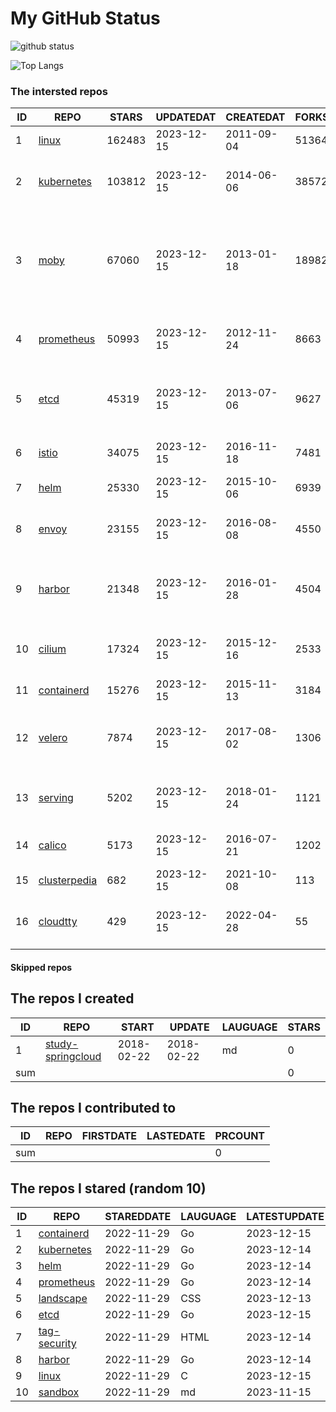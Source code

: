 # My GitHub Status

<img src="https://github-readme-stats-1.yihong0618.vercel.app/api?username=daoqingniu&show_icons=true&&&hide_title=true&count_private=true" alt="github status" />

![Top Langs](https://github-readme-stats-1.yihong0618.vercel.app/api/top-langs/?username=daoqingniu&layout=compact)

<!--START_SECTION:github_repos-->
### The intersted repos
| ID |                              REPO                               | STARS  | UPDATEDAT  | CREATEDAT  | FORKSCOUNT |                                                DESCRIPTIONS                                                |
|----|-----------------------------------------------------------------|--------|------------|------------|------------|------------------------------------------------------------------------------------------------------------|
|  1 | [linux](https://github.com/torvalds/linux)                      | 162483 | 2023-12-15 | 2011-09-04 |      51364 | Linux kernel source tree                                                                                   |
|  2 | [kubernetes](https://github.com/kubernetes/kubernetes)          | 103812 | 2023-12-15 | 2014-06-06 |      38572 | Production-Grade Container Scheduling and Management                                                       |
|  3 | [moby](https://github.com/moby/moby)                            |  67060 | 2023-12-15 | 2013-01-18 |      18982 | The Moby Project - a collaborative project for the container ecosystem to assemble container-based systems |
|  4 | [prometheus](https://github.com/prometheus/prometheus)          |  50993 | 2023-12-15 | 2012-11-24 |       8663 | The Prometheus monitoring system and time series database.                                                 |
|  5 | [etcd](https://github.com/etcd-io/etcd)                         |  45319 | 2023-12-15 | 2013-07-06 |       9627 | Distributed reliable key-value store for the most critical data of a distributed system                    |
|  6 | [istio](https://github.com/istio/istio)                         |  34075 | 2023-12-15 | 2016-11-18 |       7481 | Connect, secure, control, and observe services.                                                            |
|  7 | [helm](https://github.com/helm/helm)                            |  25330 | 2023-12-15 | 2015-10-06 |       6939 | The Kubernetes Package Manager                                                                             |
|  8 | [envoy](https://github.com/envoyproxy/envoy)                    |  23155 | 2023-12-15 | 2016-08-08 |       4550 | Cloud-native high-performance edge/middle/service proxy                                                    |
|  9 | [harbor](https://github.com/goharbor/harbor)                    |  21348 | 2023-12-15 | 2016-01-28 |       4504 | An open source trusted cloud native registry project that stores, signs, and scans content.                |
| 10 | [cilium](https://github.com/cilium/cilium)                      |  17324 | 2023-12-15 | 2015-12-16 |       2533 | eBPF-based Networking, Security, and Observability                                                         |
| 11 | [containerd](https://github.com/containerd/containerd)          |  15276 | 2023-12-15 | 2015-11-13 |       3184 | An open and reliable container runtime                                                                     |
| 12 | [velero](https://github.com/vmware-tanzu/velero)                |   7874 | 2023-12-15 | 2017-08-02 |       1306 | Backup and migrate Kubernetes applications and their persistent volumes                                    |
| 13 | [serving](https://github.com/knative/serving)                   |   5202 | 2023-12-15 | 2018-01-24 |       1121 | Kubernetes-based, scale-to-zero, request-driven compute                                                    |
| 14 | [calico](https://github.com/projectcalico/calico)               |   5173 | 2023-12-15 | 2016-07-21 |       1202 | Cloud native networking and network security                                                               |
| 15 | [clusterpedia](https://github.com/clusterpedia-io/clusterpedia) |    682 | 2023-12-15 | 2021-10-08 |        113 | The Encyclopedia of Kubernetes clusters                                                                    |
| 16 | [cloudtty](https://github.com/cloudtty/cloudtty)                |    429 | 2023-12-15 | 2022-04-28 |         55 | A Friendly Kubernetes CloudShell (Web Terminal) !                                                          |



#### Skipped repos
<!--END_SECTION:github_repos-->

<!--START_SECTION:my_github-->
## The repos I created
| ID  |                                 REPO                                 |   START    |   UPDATE   | LAUGUAGE | STARS |
|-----|----------------------------------------------------------------------|------------|------------|----------|-------|
|   1 | [study-springcloud](https://github.com/daoqingniu/study-springcloud) | 2018-02-22 | 2018-02-22 | md       |     0 |
| sum |                                                                      |            |            |          |     0 |

## The repos I contributed to
| ID  | REPO | FIRSTDATE | LASTEDATE | PRCOUNT |
|-----|------|-----------|-----------|---------|
| sum |      |           |           |       0 |

## The repos I stared (random 10)
| ID |                          REPO                          | STAREDDATE | LAUGUAGE | LATESTUPDATE |
|----|--------------------------------------------------------|------------|----------|--------------|
|  1 | [containerd](https://github.com/containerd/containerd) | 2022-11-29 | Go       | 2023-12-15   |
|  2 | [kubernetes](https://github.com/kubernetes/kubernetes) | 2022-11-29 | Go       | 2023-12-14   |
|  3 | [helm](https://github.com/helm/helm)                   | 2022-11-29 | Go       | 2023-12-14   |
|  4 | [prometheus](https://github.com/prometheus/prometheus) | 2022-11-29 | Go       | 2023-12-14   |
|  5 | [landscape](https://github.com/cncf/landscape)         | 2022-11-29 | CSS      | 2023-12-13   |
|  6 | [etcd](https://github.com/etcd-io/etcd)                | 2022-11-29 | Go       | 2023-12-15   |
|  7 | [tag-security](https://github.com/cncf/tag-security)   | 2022-11-29 | HTML     | 2023-12-14   |
|  8 | [harbor](https://github.com/goharbor/harbor)           | 2022-11-29 | Go       | 2023-12-14   |
|  9 | [linux](https://github.com/torvalds/linux)             | 2022-11-29 | C        | 2023-12-15   |
| 10 | [sandbox](https://github.com/cncf/sandbox)             | 2022-11-29 | md       | 2023-11-15   |

<!--END_SECTION:my_github-->
